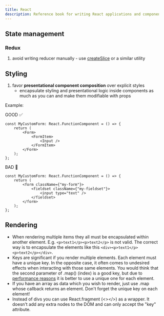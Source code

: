 ```yaml
---
title: React
description: Reference book for writing React applications and components
---
```


## State management

### Redux

1. avoid writing reducer manually - use [createSlice](https://redux-starter-kit.js.org/api/createslice#createslice)
   or a similar utility

## Styling

1. favor **presentational component composition** over explicit styles
   - encapsulate styling and presentational logic inside components as much as you can and make them modifiable
     with props

Example:

GOOD ✅

```TSX
const MyCustomForm: React.FunctionComponent = () => {
    return (
        <Form>
            <FormItem>
                <Input />
            </FormItem>
        </Form>
    );
};
```

BAD 🛑

```TSX
const MyCustomForm: React.FunctionComponent = () => {
    return (
        <form className={"my-form"}>
            <fieldset className={"my-fieldset"}>
                <input type="text" />
            </fieldset>
        </form>
    );
};
```

## Rendering

- When rendering multiple items they all must be encapsulated within another element. E.g.
  `<p>text1</p><p>text2</p>` is not valid. The correct way is to encapsulate the elements like this
  `<div><p>text1</p><p>text2</p></div>`.
- Keys are significant if you render multiple elements. Each element must have a unique key. In the opposite case,
  it often comes to undesired effects when interacting with those same elements. You would think that the second
  parameter of .map() (index) is a good key, but due to
  [performance reasons](https://dev.to/jtonzing/the-significance-of-react-keys---a-visual-explanation--56l7) it is
  better to use a unique one for each element.
- If you have an array as data which you wish to render, just use .map whose callback returns an element. Don't
  forget the unique key on each element!
- Instead of divs you can use React.fragment (<></>) as a wrapper. It doesn't add any extra nodes to the DOM and
  can only accept the "key" attribute.
